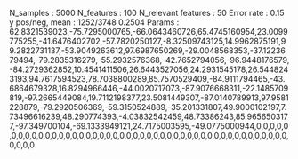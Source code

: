 N_samples                     : 5000
N_features                    : 100
N_relevant features           : 50
Error rate                    : 0.15
y pos/neg, mean               : 1252/3748 0.2504
Params                        : 62.8321539023,-75.7295000765,-66.0643460726,65.4745160954,23.0099775255,-41.6476402702,-57.7820250127,-8.32509743125,14.9962875191,99.2822731137,-53.9049263612,97.6987650269,-29.0048568353,-37.1223679494,-79.2835316279,-55.2932576368,-42.7652794056,-96.9448176579,-84.2729362852,10.4541411506,26.6443527056,24.2931545178,26.5448243193,94.7617594523,78.7038800289,85.7570529409,-84.9111794465,-43.6864679328,16.8294966446,-44.0020717073,-87.9076668311,-22.1485709819,-97.2665449084,19.7112198377,23.5081449307,-87.0140789913,97.9581228879,-79.2920506369,-59.3150524889,-35.201331807,49.9000102197,7.73496616239,48.290774393,-4.03832542459,48.73386243,85.9656503177,-97.349700104,-69.1333949121,24.7175003595,-49.0775000944,0,0,0,0,0,0,0,0,0,0,0,0,0,0,0,0,0,0,0,0,0,0,0,0,0,0,0,0,0,0,0,0,0,0,0,0,0,0,0,0,0,0,0,0,0,0,0,0,0,0
